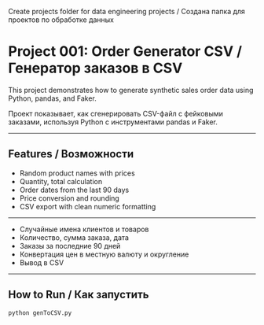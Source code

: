 Create projects folder for data engineering projects / Создана папка для проектов по обработке данных 

# Project 001: Order Generator CSV / Генератор заказов в CSV

This project demonstrates how to generate synthetic sales order data using Python, pandas, and Faker.

Проект показывает, как сгенерировать CSV-файл с фейковыми заказами, используя Python с инструментами pandas и Faker.

---

## Features / Возможности

- Random product names with prices
- Quantity, total calculation
- Order dates from the last 90 days
- Price conversion and rounding
- CSV export with clean numeric formatting
***
- Случайные имена клиентов и товаров
- Количество, сумма заказа, дата
- Заказы за последние 90 дней
- Конвертация цен в местную валюту и округление
- Вывод в CSV

---

## How to Run / Как запустить

```bash
python genToCSV.py
